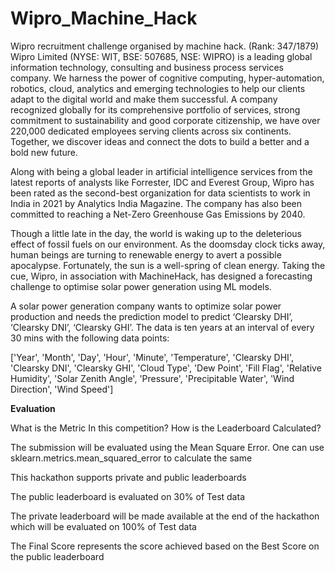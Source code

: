 # Wipro_Machine_Hack
Wipro recruitment challenge organised by machine hack. (Rank: 347/1879)
Wipro Limited (NYSE: WIT, BSE: 507685, NSE: WIPRO) is a leading global information technology, consulting and business process services company. We harness the power of cognitive computing, hyper-automation, robotics, cloud, analytics and emerging technologies to help our clients adapt to the digital world and make them successful. A company recognized globally for its comprehensive portfolio of services, strong commitment to sustainability and good corporate citizenship, we have over 220,000 dedicated employees serving clients across six continents. Together, we discover ideas and connect the dots to build a better and a bold new future.

Along with being a global leader in artificial intelligence services from the latest reports of analysts like Forrester, IDC and Everest Group, Wipro has been rated as the second-best organization for data scientists to work in India in 2021 by Analytics India Magazine. The company has also been committed to reaching a Net-Zero Greenhouse Gas Emissions by 2040. 

Though a little late in the day, the world is waking up to the deleterious effect of fossil fuels on our environment. As the doomsday clock ticks away, human beings are turning to renewable energy to avert a possible apocalypse. Fortunately, the sun is a well-spring of clean energy. Taking the cue, Wipro, in association with MachineHack, has designed a forecasting challenge to optimise solar power generation using ML models.

A solar power generation company wants to optimize solar power production and needs the prediction model to predict ‘Clearsky DHI’, ‘Clearsky DNI’, ‘Clearsky GHI’. The data is ten years at an interval of every 30 mins with the following data points:

['Year', 'Month', 'Day', 'Hour', 'Minute', 'Temperature', 'Clearsky DHI', 'Clearsky DNI', 'Clearsky GHI', 'Cloud Type', 'Dew Point', 'Fill Flag', 'Relative Humidity', 'Solar Zenith Angle', 'Pressure', 'Precipitable Water', 'Wind Direction', 'Wind Speed']


**Evaluation**

What is the Metric In this competition? How is the Leaderboard Calculated?

The submission will be evaluated using the Mean Square Error. One can use sklearn.metrics.mean_squared_error to calculate the same

This hackathon supports private and public leaderboards

The public leaderboard is evaluated on 30% of Test data

The private leaderboard will be made available at the end of the hackathon which will be evaluated on 100% of Test data

The Final Score represents the score achieved based on the Best Score on the public leaderboard
